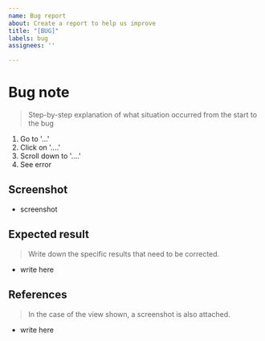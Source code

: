 ```yaml
---
name: Bug report
about: Create a report to help us improve
title: "[BUG]"
labels: bug
assignees: ''

---
```


# Bug note
> Step-by-step explanation of what situation occurred from the start to the bug

1. Go to '...'
2. Click on '....'
3. Scroll down to '....'
4. See error

## Screenshot

- screenshot

## Expected result
> Write down the specific results that need to be corrected.

- write here

## References
> In the case of the view shown, a screenshot is also attached.

- write here
